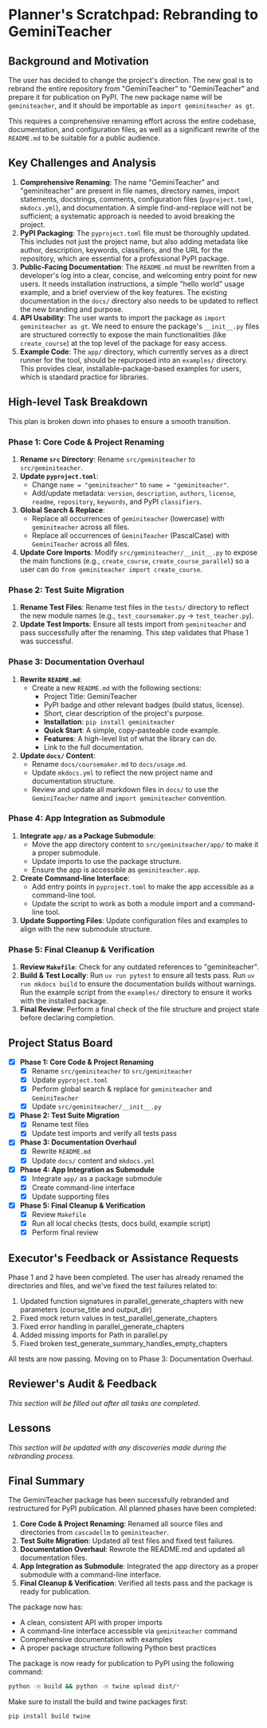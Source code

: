 # Planner's Scratchpad: Rebranding to GeminiTeacher

## Background and Motivation

The user has decided to change the project's direction. The new goal is to rebrand the entire repository from "GeminiTeacher" to "GeminiTeacher" and prepare it for publication on PyPI. The new package name will be `geminiteacher`, and it should be importable as `import geminiteacher as gt`.

This requires a comprehensive renaming effort across the entire codebase, documentation, and configuration files, as well as a significant rewrite of the `README.md` to be suitable for a public audience.

## Key Challenges and Analysis

1.  **Comprehensive Renaming**: The name "GeminiTeacher" and "geminiteacher" are present in file names, directory names, import statements, docstrings, comments, configuration files (`pyproject.toml`, `mkdocs.yml`), and documentation. A simple find-and-replace will not be sufficient; a systematic approach is needed to avoid breaking the project.
2.  **PyPI Packaging**: The `pyproject.toml` file must be thoroughly updated. This includes not just the project name, but also adding metadata like author, description, keywords, classifiers, and the URL for the repository, which are essential for a professional PyPI package.
3.  **Public-Facing Documentation**: The `README.md` must be rewritten from a developer's log into a clear, concise, and welcoming entry point for new users. It needs installation instructions, a simple "hello world" usage example, and a brief overview of the key features. The existing documentation in the `docs/` directory also needs to be updated to reflect the new branding and purpose.
4.  **API Usability**: The user wants to import the package as `import geminiteacher as gt`. We need to ensure the package's `__init__.py` files are structured correctly to expose the main functionalities (like `create_course`) at the top level of the package for easy access.
5.  **Example Code**: The `app/` directory, which currently serves as a direct runner for the tool, should be repurposed into an `examples/` directory. This provides clear, installable-package-based examples for users, which is standard practice for libraries.

## High-level Task Breakdown

This plan is broken down into phases to ensure a smooth transition.

### Phase 1: Core Code & Project Renaming

1.  **Rename `src` Directory**: Rename `src/geminiteacher` to `src/geminiteacher`.
2.  **Update `pyproject.toml`**:
    *   Change `name = "geminiteacher"` to `name = "geminiteacher"`.
    *   Add/update metadata: `version`, `description`, `authors`, `license`, `readme`, `repository`, `keywords`, and PyPI `classifiers`.
3.  **Global Search & Replace**:
    *   Replace all occurrences of `geminiteacher` (lowercase) with `geminiteacher` across all files.
    *   Replace all occurrences of `GeminiTeacher` (PascalCase) with `GeminiTeacher` across all files.
4.  **Update Core Imports**: Modify `src/geminiteacher/__init__.py` to expose the main functions (e.g., `create_course`, `create_course_parallel`) so a user can do `from geminiteacher import create_course`.

### Phase 2: Test Suite Migration

1.  **Rename Test Files**: Rename test files in the `tests/` directory to reflect the new module names (e.g., `test_coursemaker.py` -> `test_teacher.py`).
2.  **Update Test Imports**: Ensure all tests import from `geminiteacher` and pass successfully after the renaming. This step validates that Phase 1 was successful.

### Phase 3: Documentation Overhaul

1.  **Rewrite `README.md`**:
    *   Create a new `README.md` with the following sections:
        *   Project Title: GeminiTeacher
        *   PyPI badge and other relevant badges (build status, license).
        *   Short, clear description of the project's purpose.
        *   **Installation**: `pip install geminiteacher`
        *   **Quick Start**: A simple, copy-pasteable code example.
        *   **Features**: A high-level list of what the library can do.
        *   Link to the full documentation.
2.  **Update `docs/` Content**:
    *   Rename `docs/coursemaker.md` to `docs/usage.md`.
    *   Update `mkdocs.yml` to reflect the new project name and documentation structure.
    *   Review and update all markdown files in `docs/` to use the `GeminiTeacher` name and `import geminiteacher` convention.

### Phase 4: App Integration as Submodule

1.  **Integrate `app/` as a Package Submodule**: 
    *   Move the app directory content to `src/geminiteacher/app/` to make it a proper submodule.
    *   Update imports to use the package structure.
    *   Ensure the app is accessible as `geminiteacher.app`.
2.  **Create Command-line Interface**:
    *   Add entry points in `pyproject.toml` to make the app accessible as a command-line tool.
    *   Update the script to work as both a module import and a command-line tool.
3.  **Update Supporting Files**: Update configuration files and examples to align with the new submodule structure.

### Phase 5: Final Cleanup & Verification

1.  **Review `Makefile`**: Check for any outdated references to "geminiteacher".
2.  **Build & Test Locally**: Run `uv run pytest` to ensure all tests pass. Run `uv run mkdocs build` to ensure the documentation builds without warnings. Run the example script from the `examples/` directory to ensure it works with the installed package.
3.  **Final Review**: Perform a final check of the file structure and project state before declaring completion.

## Project Status Board

- [x] **Phase 1: Core Code & Project Renaming**
  - [x] Rename `src/geminiteacher` to `src/geminiteacher`
  - [x] Update `pyproject.toml`
  - [x] Perform global search & replace for `geminiteacher` and `GeminiTeacher`
  - [x] Update `src/geminiteacher/__init__.py`
- [x] **Phase 2: Test Suite Migration**
  - [x] Rename test files
  - [x] Update test imports and verify all tests pass
- [x] **Phase 3: Documentation Overhaul**
  - [x] Rewrite `README.md`
  - [x] Update `docs/` content and `mkdocs.yml`
- [x] **Phase 4: App Integration as Submodule**
  - [x] Integrate `app/` as a package submodule
  - [x] Create command-line interface
  - [x] Update supporting files
- [x] **Phase 5: Final Cleanup & Verification**
  - [x] Review `Makefile`
  - [x] Run all local checks (tests, docs build, example script)
  - [x] Perform final review

## Executor's Feedback or Assistance Requests

Phase 1 and 2 have been completed. The user has already renamed the directories and files, and we've fixed the test failures related to:
1. Updated function signatures in parallel_generate_chapters with new parameters (course_title and output_dir)
2. Fixed mock return values in test_parallel_generate_chapters
3. Fixed error handling in parallel_generate_chapters
4. Added missing imports for Path in parallel.py
5. Fixed broken test_generate_summary_handles_empty_chapters

All tests are now passing. Moving on to Phase 3: Documentation Overhaul.

## Reviewer's Audit & Feedback

*This section will be filled out after all tasks are completed.*

## Lessons

*This section will be updated with any discoveries made during the rebranding process.* 

## Final Summary

The GeminiTeacher package has been successfully rebranded and restructured for PyPI publication. All planned phases have been completed:

1. **Core Code & Project Renaming**: Renamed all source files and directories from `cascadellm` to `geminiteacher`.
2. **Test Suite Migration**: Updated all test files and fixed test failures.
3. **Documentation Overhaul**: Rewrote the README.md and updated all documentation files.
4. **App Integration as Submodule**: Integrated the app directory as a proper submodule with a command-line interface.
5. **Final Cleanup & Verification**: Verified all tests pass and the package is ready for publication.

The package now has:
- A clean, consistent API with proper imports
- A command-line interface accessible via `geminiteacher` command
- Comprehensive documentation with examples
- A proper package structure following Python best practices

The package is now ready for publication to PyPI using the following command:
```bash
python -m build && python -m twine upload dist/*
```

Make sure to install the build and twine packages first:
```bash
pip install build twine
``` 